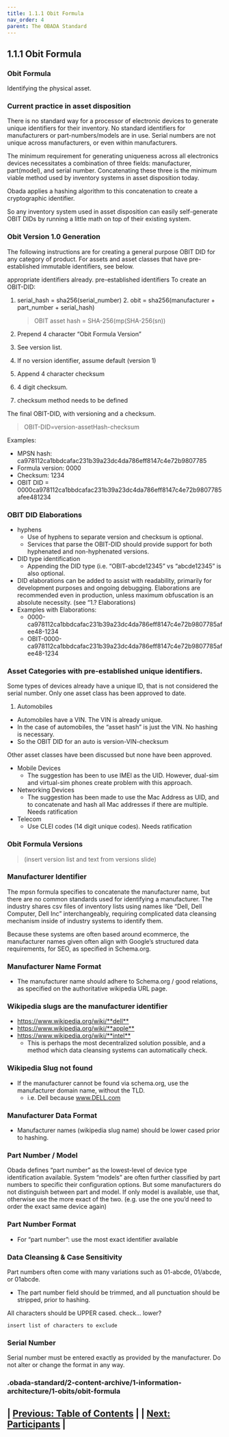 ```yaml
---
title: 1.1.1 Obit Formula
nav_order: 4
parent: The OBADA Standard 
---
```

## 1.1.1 Obit Formula

### Obit Formula

Identifying the physical asset.

### Current practice in asset disposition

There is no standard way for a processor of electronic devices to generate unique identifiers for their inventory. No standard identifiers for manufacturers or part-numbers/models are in use. Serial numbers are not unique across manufacturers, or even within manufacturers.

The minimum requirement for generating uniqueness across all electronics devices necessitates a combination of three fields: manufacturer, part(model), and serial number. Concatenating these three is the minimum viable method used by inventory systems in asset disposition today.

Obada applies a hashing algorithm to this concatenation to create a cryptographic identifier.

So any inventory system used in asset disposition can easily self-generate OBIT DIDs by running a little math on top of their existing system.

### Obit Version 1.0 Generation

The following instructions are for creating a general purpose OBIT DID for any category of product. For assets and asset classes that have pre-established immutable identifiers, see below.

appropriate identifiers already. pre-established identifiers To create an OBIT-DID:
1. serial_hash = sha256(serial_number) 2. obit = sha256(manufacturer + part_number + serial_hash)

    >OBIT asset hash = SHA-256(mp(SHA-256(sn))

1. Prepend 4 character “Obit Formula Version”
  1. See version list.
  2. If no version identifier, assume default (version 1)
2. Append 4 character checksum
  1. 4 digit checksum.  
  2. checksum method needs to be defined

The final OBIT-DID, with versioning and a checksum.

>OBIT-DID=version-assetHash-checksum

Examples:
+ MPSN hash: ca978112ca1bbdcafac231b39a23dc4da786eff8147c4e72b9807785
+ Formula version:  0000 
+ Checksum: 1234
+ OBIT DID =  0000ca978112ca1bbdcafac231b39a23dc4da786eff8147c4e72b9807785afee481234

### OBIT DID Elaborations
+ hyphens
  + Use of hyphens to separate version and checksum is optional. 
  + Services that parse the OBIT-DID should provide support for both hyphenated and non-hyphenated versions.
+ DID type identification
  + Appending the DID type (i.e. “OBIT-abcde12345” vs “abcde12345” is also optional.
+ DID elaborations can be added to assist with readability, primarily for development purposes and ongoing debugging.   Elaborations are recommended even in production, unless maximum obfuscation is an absolute necessity.  (see “1.? Elaborations)
+ Examples with Elaborations:
  + 0000-ca978112ca1bbdcafac231b39a23dc4da786eff8147c4e72b9807785afee48-1234
  + OBIT-0000-ca978112ca1bbdcafac231b39a23dc4da786eff8147c4e72b9807785afee48-1234

### Asset Categories with pre-established unique identifiers.

Some types of devices already have a unique ID, that is not considered the serial number. Only one asset class has been approved to date.

1. Automobiles
  - Automobiles have a VIN.   The VIN is already unique.  
  - In the case of automobiles, the “asset hash” is just the VIN.  No hashing is necessary.
  - So the OBIT DID for an auto is version-VIN-checksum

Other asset classes have been discussed but none have been approved.
+ Mobile Devices
  - The suggestion has been to  use IMEI as the UID.  However, dual-sim and virtual-sim phones create problem with this approach.
+ Networking Devices
  - The suggestion has been made to use the Mac Address as UID, and to concatenate and hash all Mac addresses if there are  multiple.   Needs ratification
+ Telecom 
  - Use CLEI codes (14 digit unique codes).  Needs ratification

### Obit Formula Versions
  >(insert version list and text from versions slide)

### Manufacturer Identifier

The mpsn formula specifies to concatenate the manufacturer name, but there are no common standards used for identifying a manufacturer. The industry shares csv files of inventory lists using names like “Dell, Dell Computer, Dell Inc” interchangeably, requiring complicated data cleansing mechanism inside of industry systems to identify them.

Because these systems are often based around ecommerce, the manufacturer names given often align with Google’s structured data requirements, for SEO, as specified in Schema.org.

### Manufacturer Name Format

+ The manufacturer name  should adhere to Schema.org / good relations,  as specified on the authoritative wikipedia URL page.

### Wikipedia slugs are the manufacturer identifier

+ https://www.wikipedia.org/wiki/**dell**​
+ https://www.wikipedia.org/wiki/**apple**​
+ https://www.wikipedia.org/wiki/**intel**​
  + This is perhaps the most decentralized solution possible, and a method which data cleansing systems can automatically check.

### Wikipedia Slug not found
+ If the manufacturer cannot be found via schema.org, use the manufacturer domain name, without the TLD.
  + i.e.  Dell because www.DELL.com

### Manufacturer Data Format
+ Manufacturer names (wikipedia slug name) should be lower cased prior to hashing.

### Part Number / Model
Obada defines “part number” as the lowest-level of device type identification available. System “models” are often further classified by part numbers to specific their configuration options. But some manufacturers do not distinguish between part and model. If only model is available, use that, otherwise use the more exact of the two. (e.g. use the one you’d need to order the exact same device again)

### Part Number Format
+ For “part number”: use the most exact identifier available

### Data Cleansing & Case Sensitivity
Part numbers often come with many variations such as 01-abcde, 01/abcde, or 01abcde.
  + The part number field should be trimmed, and all punctuation should be stripped, prior to hashing.

All characters should be UPPER cased. check… lower?

<code>insert list of characters to exclude</code>

### Serial Number
Serial number must be entered exactly as provided by the manufacturer. Do not alter or change the format in any way.

### .obada-standard/2-content-archive/1-information-architecture/1-obits/obit-formula


## | [Previous: Table of Contents](tableofcontents) |         | [Next: Participants](Participants) |

